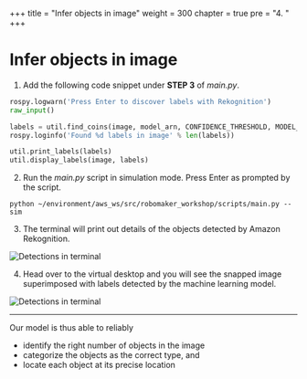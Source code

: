 +++
title = "Infer objects in image"
weight = 300
chapter = true
pre = "4. "
+++

# Infer objects in image

1. Add the following code snippet under **STEP 3** of _main.py_.

```python
rospy.logwarn('Press Enter to discover labels with Rekognition')
raw_input()

labels = util.find_coins(image, model_arn, CONFIDENCE_THRESHOLD, MODEL_ACCESS_PROFILE)
rospy.loginfo('Found %d labels in image' % len(labels))

util.print_labels(labels)
util.display_labels(image, labels)
```

2. Run the _main.py_ script in simulation mode. Press Enter as prompted by the script.

```
python ~/environment/aws_ws/src/robomaker_workshop/scripts/main.py --sim
```

3. The terminal will print out details of the objects detected by Amazon Rekognition.

![Detections in terminal](/detections-term.png?classes=border)

4. Head over to the virtual desktop and you will see the snapped image superimposed with labels detected by the machine learning model.

![Detections in terminal](/detections-vis.png?classes=border)

---

Our model is thus able to reliably

- identify the right number of objects in the image
- categorize the objects as the correct type, and
- locate each object at its precise location
